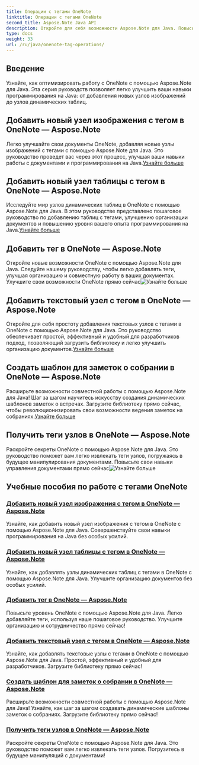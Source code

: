```yaml
---
title: Операции с тегами OneNote
linktitle: Операции с тегами OneNote
second_title: Aspose.Note Java API
description: Откройте для себя возможности Aspose.Note для Java. Повысьте качество работы с OneNote с помощью пошаговых руководств по операциям с тегами, добавлению изображений, таблиц, текстовых узлов и многого другого.
type: docs
weight: 33
url: /ru/java/onenote-tag-operations/
---
```

## Введение

Узнайте, как оптимизировать работу с OneNote с помощью Aspose.Note для Java. Эта серия руководств позволяет легко улучшить ваши навыки программирования на Java: от добавления новых узлов изображений до узлов динамических таблиц.

## Добавить новый узел изображения с тегом в OneNote — Aspose.Note

 Легко улучшайте свои документы OneNote, добавляя новые узлы изображений с тегами с помощью Aspose.Note для Java. Это руководство проведет вас через этот процесс, улучшая ваши навыки работы с документами и программирования на Java.[Узнайте больше](./add-new-image-node-with-tag/)

## Добавить новый узел таблицы с тегом в OneNote — Aspose.Note

 Исследуйте мир узлов динамических таблиц в OneNote с помощью Aspose.Note для Java. В этом руководстве представлено пошаговое руководство по добавлению таблиц с тегами, улучшению организации документов и повышению уровня вашего опыта программирования на Java.[Узнайте больше](./add-new-table-node-with-tag/)

## Добавить тег в OneNote — Aspose.Note

 Откройте новые возможности OneNote с помощью Aspose.Note для Java. Следуйте нашему руководству, чтобы легко добавлять теги, улучшая организацию и совместную работу в ваших документах. Улучшите свои возможности OneNote прямо сейчас![Узнайте больше](./add-tag/)

## Добавить текстовый узел с тегом в OneNote — Aspose.Note

 Откройте для себя простоту добавления текстовых узлов с тегами в OneNote с помощью Aspose.Note для Java. Это руководство обеспечивает простой, эффективный и удобный для разработчиков подход, позволяющий загрузить библиотеку и легко улучшить организацию документов.[Узнайте больше](./add-text-node-with-tag/)

## Создать шаблон для заметок о собрании в OneNote — Aspose.Note

Расширьте возможности совместной работы с помощью Aspose.Note для Java! Шаг за шагом научитесь искусству создания динамических шаблонов заметок о встречах. Загрузите библиотеку прямо сейчас, чтобы революционизировать свои возможности ведения заметок на собраниях.[Узнайте больше](./generate-template-for-meeting-notes/)

## Получить теги узлов в OneNote — Aspose.Note

 Раскройте секреты OneNote с помощью Aspose.Note для Java. Это руководство поможет вам легко извлекать теги узлов, погружаясь в будущее манипулирования документами. Повысьте свои навыки управления документами прямо сейчас![Узнайте больше](./get-node-tags/)
## Учебные пособия по работе с тегами OneNote
### [Добавить новый узел изображения с тегом в OneNote — Aspose.Note](./add-new-image-node-with-tag/)
Узнайте, как добавить новый узел изображения с тегом в OneNote с помощью Aspose.Note для Java. Совершенствуйте свои навыки программирования на Java без особых усилий.
### [Добавить новый узел таблицы с тегом в OneNote — Aspose.Note](./add-new-table-node-with-tag/)
Узнайте, как добавлять узлы динамических таблиц с тегами в OneNote с помощью Aspose.Note для Java. Улучшите организацию документов без особых усилий.
### [Добавить тег в OneNote — Aspose.Note](./add-tag/)
Повысьте уровень OneNote с помощью Aspose.Note для Java. Легко добавляйте теги, используя наше пошаговое руководство. Улучшите организацию и сотрудничество прямо сейчас!
### [Добавить текстовый узел с тегом в OneNote — Aspose.Note](./add-text-node-with-tag/)
Узнайте, как добавлять текстовые узлы с тегами в OneNote с помощью Aspose.Note для Java. Простой, эффективный и удобный для разработчиков. Загрузите библиотеку прямо сейчас!
### [Создать шаблон для заметок о собрании в OneNote — Aspose.Note](./generate-template-for-meeting-notes/)
Расширьте возможности совместной работы с помощью Aspose.Note для Java! Узнайте, как шаг за шагом создавать динамические шаблоны заметок о собраниях. Загрузите библиотеку прямо сейчас!
### [Получить теги узлов в OneNote — Aspose.Note](./get-node-tags/)
Раскройте секреты OneNote с помощью Aspose.Note для Java. Это руководство поможет вам легко извлекать теги узлов. Погрузитесь в будущее манипуляций с документами!